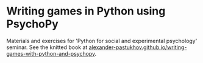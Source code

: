 # Writing games in Python using PsychoPy
Materials and exercises for 'Python for social and experimental psychology' seminar. See the knitted book at [alexander-pastukhov.github.io/writing-games-with-python-and-psychopy](https://alexander-pastukhov.github.io/writing-games-with-python-and-psychopy).
